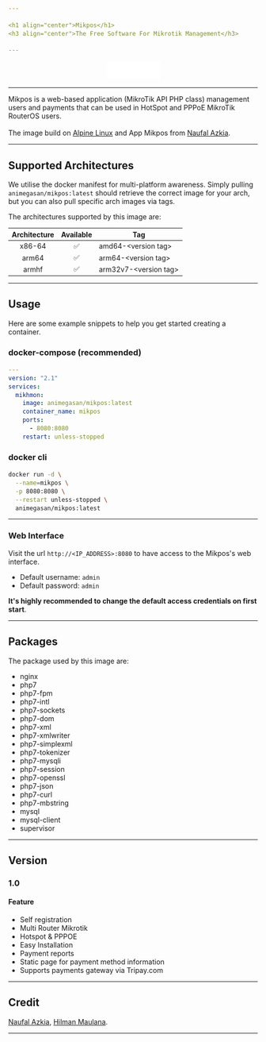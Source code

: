 ```yaml
---

<h1 align="center">Mikpos</h1>
<h3 align="center">The Free Software For Mikrotik Management</h3>

---
```


<p align="center">
<img alt="Logo Banner" src="https://raw.githubusercontent.com/animegasan/mikpos/main/src/public/assets/images/brand/logo.png"/>
</p>

---

Mikpos is a web-based application (MikroTik API PHP class) management users and payments that can be used in HotSpot and PPPoE MikroTik RouterOS users.
<br>
<br>
The image build on <a href="http://www.alpinelinux.org" target="_blank">Alpine Linux</a> and App Mikpos from <a href="https://github.com/naufkia/mikpos" target="_blank">Naufal Azkia</a>.

---

## Supported Architectures
We utilise the docker manifest for multi-platform awareness. Simply pulling ```animegasan/mikpos:latest``` should retrieve the correct image for your arch, but you can also pull specific arch images via tags.

The architectures supported by this image are:

| Architecture | Available | Tag |
| :----: | :----: | ---- |
| x86-64 | ✅ | amd64-\<version tag\> |
| arm64 | ✅ | arm64-\<version tag\> |
| armhf	| ✅	| arm32v7-\<version tag\> |

---

## Usage
Here are some example snippets to help you get started creating a container.
### docker-compose (recommended)
```yaml
---
version: "2.1"
services:
  mikhmon:
    image: animegasan/mikpos:latest
    container_name: mikpos
    ports:
      - 8080:8080
    restart: unless-stopped
```
### docker cli

```bash
docker run -d \
  --name=mikpos \
  -p 8080:8080 \
  --restart unless-stopped \
  animegasan/mikpos:latest
```

---

### Web Interface

Visit the url `http://<IP_ADDRESS>:8080` to have access to the Mikpos's web interface.

-   Default username: `admin`
-   Default password: `admin`

**It's highly recommended to change the default access credentials on first start**.

---

## Packages
The package used by this image are:
- nginx
- php7
- php7-fpm
- php7-intl
- php7-sockets
- php7-dom
- php7-xml
- php7-xmlwriter
- php7-simplexml
- php7-tokenizer
- php7-mysqli
- php7-session
- php7-openssl
- php7-json
- php7-curl
- php7-mbstring
- mysql
- mysql-client
- supervisor

---

## Version
### 1.0
#### Feature
   - Self registration
   - Multi Router Mikrotik
   - Hotspot & PPPOE
   - Easy Installation
   - Payment reports
   - Static page for payment method information
   - Supports payments gateway via Tripay.com

---

## Credit
[Naufal Azkia](https://github.com/naufkia), [Hilman Maulana](https://github.com/animegasan).

---
